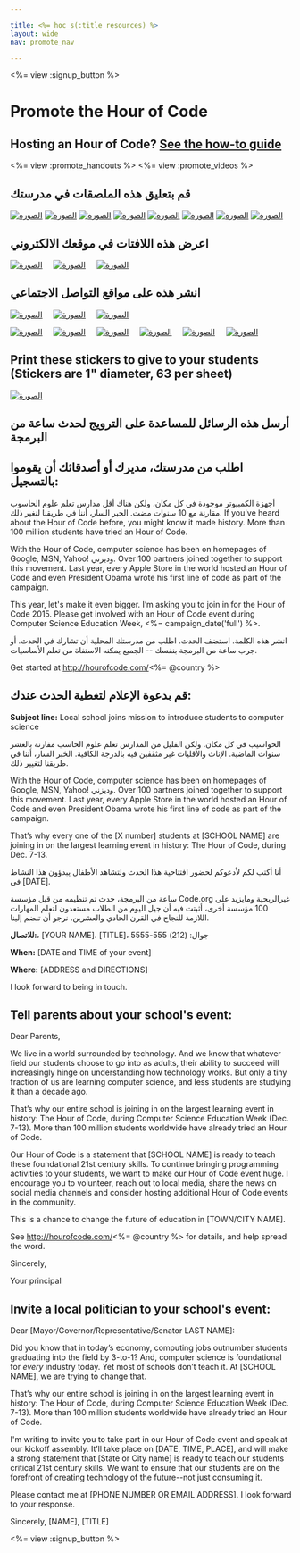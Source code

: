 ```yaml
---

title: <%= hoc_s(:title_resources) %>
layout: wide
nav: promote_nav

---
```


<link rel="stylesheet" type="text/css" href="/css/promote-page.css" />
</link>

<%= view :signup_button %>

# Promote the Hour of Code

## Hosting an Hour of Code? [See the how-to guide](<%= resolve_url('/resources/how-to') %>)

<%= view :promote_handouts %> <%= view :promote_videos %>

<a id="posters"></a>

## قم بتعليق هذه الملصقات في مدرستك

[![الصورة](/images/fit-280/malala-yousafzai.png)](/files/malala-yousafzai-poster.pdf) [![الصورة](/images/fit-280/sheryl-sandberg.png)](/files/sheryl-sandberg-poster.pdf) [![الصورة](/images/fit-280/mark-zuckerberg.png)](/files/mark-zuckerberg-poster.pdf) [![الصورة](/images/fit-280/marissa-mayer.png)](/files/marissa-mayer-poster.pdf) [![الصورة](/images/fit-280/susan.png)](/files/susan-wojcicki-poster.pdf) [![الصورة](/images/fit-280/chris-bosh.png)](/files/chris-bosh-poster.pdf) [![الصورة](/images/fit-280/barack-obama.png)](/files/barack-obama-poster.pdf) [![الصورة](/images/fit-280/ashton-kutcher.png)](/files/ashton-kutcher-poster.pdf)

<a id="banners"></a>

## اعرض هذه اللافتات في موقعك الالكتروني

[![الصورة](/images/fit-250/banner1.jpg)](/images/banner1.jpg)&nbsp;&nbsp;&nbsp;&nbsp; [![الصورة](/images/fit-250/banner3.jpg)](/images/banner3.jpg)&nbsp;&nbsp;&nbsp;&nbsp; [![الصورة](/images/fit-500/banner5.jpg)](/images/banner5.jpg)&nbsp;&nbsp;&nbsp;&nbsp;

<a id="social"></a>

## انشر هذه على مواقع التواصل الاجتماعي

[![الصورة](/images/fit-250/social-1.jpg)](/images/social-1.jpg)&nbsp;&nbsp;&nbsp;&nbsp; [![الصورة](/images/fit-250/social-2.jpg)](/images/social-2.jpg)&nbsp;&nbsp;&nbsp;&nbsp; [![الصورة](/images/fit-250/social-3.jpg)](/images/social-3.jpg)&nbsp;&nbsp;&nbsp;&nbsp;

[![الصورة](/images/fit-250/mark.jpg)](/images/mark.jpg)&nbsp;&nbsp;&nbsp;&nbsp; [![الصورة](/images/fit-250/susan.png)](/images/susan.png)&nbsp;&nbsp;&nbsp;&nbsp; [![الصورة](/images/fit-250/chris.jpg)](/images/chris.jpg)&nbsp;&nbsp;&nbsp;&nbsp; [![الصورة](/images/fit-250/marissa.jpg)](/images/marissa.jpg)&nbsp;&nbsp;&nbsp;&nbsp; [![الصورة](/images/fit-250/ashton.jpg)](/images/ashton.jpg)&nbsp;&nbsp;&nbsp;&nbsp; [![الصورة](/images/fit-250/barack.jpg)](/images/barack.jpg)&nbsp;&nbsp;&nbsp;&nbsp;

<a id="stickers"></a>

## Print these stickers to give to your students (Stickers are 1" diameter, 63 per sheet)

[![الصورة](/images/fit-250/hour-of-code-stickers.png)](/images/hour-of-code-stickers.pdf)

<a id="sample-emails"></a>

## أرسل هذه الرسائل للمساعدة على الترويج لحدث ساعة من البرمجة

<a id="email"></a>

## اطلب من مدرستك، مديرك أو أصدقائك أن يقوموا بالتسجيل:

أجهزة الكمبيوتر موجودة في كل مكان، ولكن هناك أقل مدارس تعلم علوم الحاسوب مقارنة مع 10 سنوات مضت. الخبر السار، أننا في طريقنا لنغير ذلك. If you've heard about the Hour of Code before, you might know it made history. More than 100 million students have tried an Hour of Code.

With the Hour of Code, computer science has been on homepages of Google, MSN, Yahoo! وديزني. Over 100 partners joined together to support this movement. Last year, every Apple Store in the world hosted an Hour of Code and even President Obama wrote his first line of code as part of the campaign.

This year, let's make it even bigger. I’m asking you to join in for the Hour of Code 2015. Please get involved with an Hour of Code event during Computer Science Education Week, <%= campaign_date('full') %>.

انشر هذه الكلمة. استضف الحدث. اطلب من مدرستك المحلية أن تشارك في الحدث. أو جرب ساعة من البرمجة بنفسك -- الجميع يمكنه الاستفاة من تعلم الأساسيات.

Get started at http://hourofcode.com/<%= @country %>

<a id="media-pitch"></a>

## قم بدعوة الإعلام لتغطية الحدث عندك:

**Subject line:** Local school joins mission to introduce students to computer science

الحواسيب في كل مكان. ولكن القليل من المدارس تعلم علوم الحاسب مقارنة بالعشر سنوات الماضية. الإناث والأقليات غير مثقفين فيه بالدرجة الكافية. الخبر السار، أننا في طريقنا لتغيير ذلك.

With the Hour of Code, computer science has been on homepages of Google, MSN, Yahoo! وديزني. Over 100 partners joined together to support this movement. Last year, every Apple Store in the world hosted an Hour of Code and even President Obama wrote his first line of code as part of the campaign.

That’s why every one of the [X number] students at [SCHOOL NAME] are joining in on the largest learning event in history: The Hour of Code, during Dec. 7-13.

أنا أكتب لكم لأدعوكم لحضور افتتاحية هذا الحدث ولتشاهد الأطفال يبدؤون هذا النشاط في [DATE].

ساعة من البرمجة، حدث تم تنظيمه من قبل مؤسسة Code.org غيرالربحية ومايزيد على 100 مؤسسة أخرى، أثبتت فيه أن جيل اليوم من الطلاب مستعدون لتعلم المهارات اللازمة للنجاح في القرن الحادي والعشرين. نرجو أن تنضم إلينا.

**للاتصال:**، [YOUR NAME]، [TITLE]، جوال: (212) 555-5555

**When:** [DATE and TIME of your event]

**Where:** [ADDRESS and DIRECTIONS]

I look forward to being in touch.

<a id="parents"></a>

## Tell parents about your school's event:

Dear Parents,

We live in a world surrounded by technology. And we know that whatever field our students choose to go into as adults, their ability to succeed will increasingly hinge on understanding how technology works. But only a tiny fraction of us are learning computer science, and less students are studying it than a decade ago.

That’s why our entire school is joining in on the largest learning event in history: The Hour of Code, during Computer Science Education Week (Dec. 7-13). More than 100 million students worldwide have already tried an Hour of Code.

Our Hour of Code is a statement that [SCHOOL NAME] is ready to teach these foundational 21st century skills. To continue bringing programming activities to your students, we want to make our Hour of Code event huge. I encourage you to volunteer, reach out to local media, share the news on social media channels and consider hosting additional Hour of Code events in the community.

This is a chance to change the future of education in [TOWN/CITY NAME].

See http://hourofcode.com/<%= @country %> for details, and help spread the word.

Sincerely,

Your principal

<a id="politicians"></a>

## Invite a local politician to your school's event:

Dear [Mayor/Governor/Representative/Senator LAST NAME]:

Did you know that in today’s economy, computing jobs outnumber students graduating into the field by 3-to-1? And, computer science is foundational for *every* industry today. Yet most of schools don’t teach it. At [SCHOOL NAME], we are trying to change that.

That’s why our entire school is joining in on the largest learning event in history: The Hour of Code, during Computer Science Education Week (Dec. 7-13). More than 100 million students worldwide have already tried an Hour of Code.

I'm writing to invite you to take part in our Hour of Code event and speak at our kickoff assembly. It’ll take place on [DATE, TIME, PLACE], and will make a strong statement that [State or City name] is ready to teach our students critical 21st century skills. We want to ensure that our students are on the forefront of creating technology of the future--not just consuming it.

Please contact me at [PHONE NUMBER OR EMAIL ADDRESS]. I look forward to your response.

Sincerely, [NAME], [TITLE]

<%= view :signup_button %>